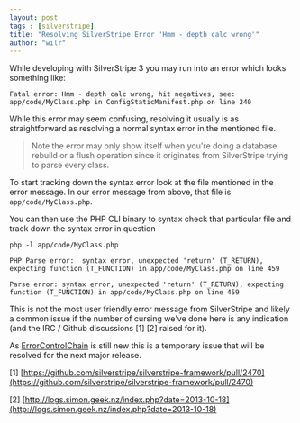 ```yaml
---
layout: post
tags : [silverstripe]
title: "Resolving SilverStripe Error 'Hmm - depth calc wrong'"
author: "wilr"
---
```


While developing with SilverStripe 3 you may run into an error which looks 
something like:

```
Fatal error: Hmm - depth calc wrong, hit negatives, see: app/code/MyClass.php in ConfigStaticManifest.php on line 240
```

While this error may seem confusing, resolving it usually is as straightforward
as resolving a normal syntax error in the mentioned file.

> Note the error may only show itself when you're doing a database rebuild or a 
> flush operation since it originates from SilverStripe trying to parse every
> class.

To start tracking down the syntax error look at the file mentioned in the error
message. In our error message from above, that file is `app/code/MyClass.php`.

You can then use the PHP CLI binary to syntax check that particular file and 
track down the syntax error in question

```
php -l app/code/MyClass.php

PHP Parse error:  syntax error, unexpected 'return' (T_RETURN), expecting function (T_FUNCTION) in app/code/MyClass.php on line 459

Parse error: syntax error, unexpected 'return' (T_RETURN), expecting function (T_FUNCTION) in app/code/MyClass.php on line 459
```

This is not the most user friendly error message from SilverStripe and likely
a common issue if the number of cursing we've done here is any indication (and
the IRC / Github discussions [1] [2] raised for it).

As [ErrorControlChain](api.silverstripe.org/3.1/class-ErrorControlChain.html) is 
still new this is a temporary issue that will be resolved for the next major 
release.

[1] [https://github.com/silverstripe/silverstripe-framework/pull/2470](https://github.com/silverstripe/silverstripe-framework/pull/2470)

[2] [http://logs.simon.geek.nz/index.php?date=2013-10-18](http://logs.simon.geek.nz/index.php?date=2013-10-18)

